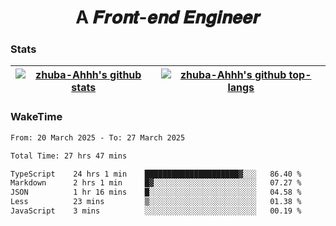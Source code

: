 <h1 align="center">A 𝑭𝒓𝒐𝒏𝒕-𝒆𝒏𝒅 𝑬𝒏𝒈𝒊𝒏𝒆𝒆𝒓</h1>

### Stats

| <a href="https://github.com/zhuba-Ahhh"><img align="center" src="https://github-readme-stats.vercel.app/api?username=zhuba-Ahhh&hide_title=true&hide_border=true&show_icons=trueline_height=21&text_color=000&icon_color=000&bg_color=0,ea6161,ffc64d,fffc4d,52fa5a&theme=graywhite" alt="zhuba-Ahhh's github stats" /> </a> | <a href="https://github.com/zhuba-Ahhh"><img align="center" src="https://github-readme-stats.vercel.app/api/top-langs/?username=zhuba-Ahhh&hide_title=true&hide_border=true&layout=compact&hide_border=true&show_icons=trueline_height=40&text_color=000&icon_color=000&bg_color=0,ea6161,ffc64d,fffc4d,52fa5a&theme=graywhite&langs_count=6" alt="zhuba-Ahhh's github top-langs"/> </a> |
| ------------- | ------------- |

### WakeTime

<!--START_SECTION:waka-->

```txt
From: 20 March 2025 - To: 27 March 2025

Total Time: 27 hrs 47 mins

TypeScript    24 hrs 1 min    █████████████████████▓░░░   86.40 %
Markdown      2 hrs 1 min     █▓░░░░░░░░░░░░░░░░░░░░░░░   07.27 %
JSON          1 hr 16 mins    █░░░░░░░░░░░░░░░░░░░░░░░░   04.58 %
Less          23 mins         ▒░░░░░░░░░░░░░░░░░░░░░░░░   01.38 %
JavaScript    3 mins          ░░░░░░░░░░░░░░░░░░░░░░░░░   00.19 %
```

<!--END_SECTION:waka-->
